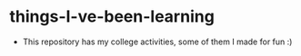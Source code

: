 # things-I-ve-been-learning
- This repository has my college activities, some of them I made for fun :)
